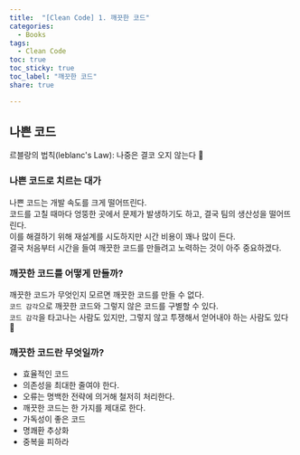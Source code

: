 ```yaml
---
title:  "[Clean Code] 1. 깨끗한 코드"
categories: 
  - Books
tags:
  - Clean Code
toc: true
toc_sticky: true
toc_label: "깨끗한 코드"
share: true

---
```


## 나쁜 코드
르블랑의 법칙(leblanc's Law): 나중은 결코 오지 않는다 🥲  
 

### 나쁜 코드로 치르는 대가
나쁜 코드는 개발 속도를 크게 떨어뜨린다.  
코드를 고칠 때마다 엉뚱한 곳에서 문제가 발생하기도 하고, 결국 팀의 생산성을 떨어뜨린다.  
이를 해결하기 위해 재설계를 시도하지만 시간 비용이 꽤나 많이 든다.  
결국 처음부터 시간을 들여 깨끗한 코드를 만들려고 노력하는 것이 아주 중요하겠다.  

### 깨끗한 코드를 어떻게 만들까?
깨끗한 코드가 무엇인지 모르면 깨끗한 코드를 만들 수 없다.  
`코드 감각`으로 깨끗한 코드와 그렇지 않은 코드를 구별할 수 있다.  
`코드 감각`을 타고나는 사람도 있지만, 그렇지 않고 투쟁해서 얻어내야 하는 사람도 있다 🥲  

### 깨끗한 코드란 무엇일까?
- 효율적인 코드
- 의존성을 최대한 줄여야 한다. 
- 오류는 명백한 전략에 의거해 철저히 처리한다. 
- 깨끗한 코드는 한 가지를 제대로 한다.
- 가독성이 좋은 코드
- 명쾌환 추상화
- 중복을 피하라
